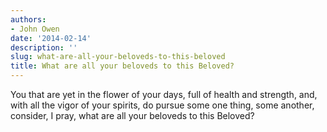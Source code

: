 ```yaml
---
authors:
- John Owen
date: '2014-02-14'
description: ''
slug: what-are-all-your-beloveds-to-this-beloved
title: What are all your beloveds to this Beloved?
---
```

You that are yet in the flower of your days, full of health and strength, and, with all the vigor of your spirits, do pursue some one thing, some another, consider, I pray, what are all your beloveds to this Beloved?



